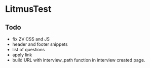 # LitmusTest

## Todo
  * fix ZV CSS and JS
  * header and footer snippets
  * list of questions
  * apply link
  * build URL with interview_path function in interview created page.
